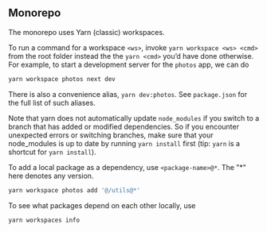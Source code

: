 ## Monorepo

The monorepo uses Yarn (classic) workspaces.

To run a command for a workspace `<ws>`, invoke `yarn workspace <ws> <cmd>` from
the root folder instead the the `yarn <cmd>` you’d have done otherwise. For
example, to start a development server for the `photos` app, we can do

```sh
yarn workspace photos next dev
```

There is also a convenience alias, `yarn dev:photos`. See `package.json` for the
full list of such aliases.

Note that yarn does not automatically update `node_modules` if you switch to a
branch that has added or modified dependencies. So if you encounter unexpected
errors or switching branches, make sure that your node_modules is up to date by
running `yarn install` first (tip: `yarn` is a shortcut for `yarn install`).

To add a local package as a dependency, use `<package-name>@*`. The "*" here
denotes any version.

```sh
yarn workspace photos add '@/utils@*'
```

To see what packages depend on each other locally, use

```sh
yarn workspaces info
```
